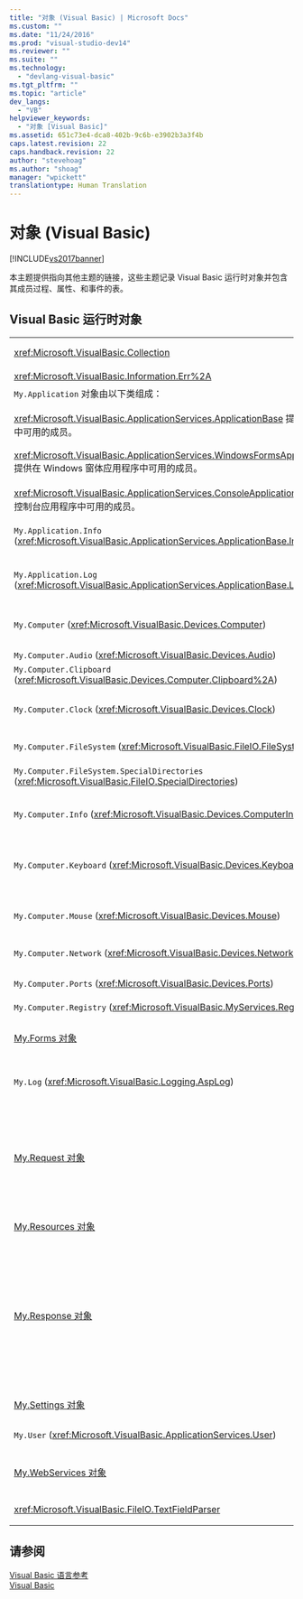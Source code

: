 ```yaml
---
title: "对象 (Visual Basic) | Microsoft Docs"
ms.custom: ""
ms.date: "11/24/2016"
ms.prod: "visual-studio-dev14"
ms.reviewer: ""
ms.suite: ""
ms.technology: 
  - "devlang-visual-basic"
ms.tgt_pltfrm: ""
ms.topic: "article"
dev_langs: 
  - "VB"
helpviewer_keywords: 
  - "对象 [Visual Basic]"
ms.assetid: 651c73e4-dca8-402b-9c6b-e3902b3a3f4b
caps.latest.revision: 22
caps.handback.revision: 22
author: "stevehoag"
ms.author: "shoag"
manager: "wpickett"
translationtype: Human Translation
---
```

# 对象 (Visual Basic)
[!INCLUDE[vs2017banner](../../../csharp/includes/vs2017banner.md)]

本主题提供指向其他主题的链接，这些主题记录 Visual Basic 运行时对象并包含其成员过程、属性、和事件的表。  
  
## Visual Basic 运行时对象  
  
|||  
|-|-|  
|<xref:Microsoft.VisualBasic.Collection>|提供一种将一组相关项视为单个对象的便捷方法。|  
|<xref:Microsoft.VisualBasic.Information.Err%2A>|包含有关运行时错误的信息。|  
|`My.Application` 对象由以下类组成：<br /><br /> <xref:Microsoft.VisualBasic.ApplicationServices.ApplicationBase> 提供在所有项目中可用的成员。<br /><br /> <xref:Microsoft.VisualBasic.ApplicationServices.WindowsFormsApplicationBase> 提供在 Windows 窗体应用程序中可用的成员。<br /><br /> <xref:Microsoft.VisualBasic.ApplicationServices.ConsoleApplicationBase> 提供在控制台应用程序中可用的成员。|提供仅与当前应用程序或 DLL 关联的数据。  无法利用 `My.Application` 更改任何系统级别的信息。<br /><br /> 某些成员仅对 Windows 窗体或控制台应用程序可用。|  
|`My.Application.Info` \(<xref:Microsoft.VisualBasic.ApplicationServices.ApplicationBase.Info%2A>\)|提供用于获取有关应用程序的信息（例如版本号、说明、加载的程序集等）的属性。|  
|`My.Application.Log` \(<xref:Microsoft.VisualBasic.ApplicationServices.ApplicationBase.Log%2A>\)|提供一个属性和多个方法，以将事件和异常信息写入应用程序的日志侦听器。|  
|`My.Computer` \(<xref:Microsoft.VisualBasic.Devices.Computer>\)|提供用于操作计算机组件（例如音频、时钟、键盘、文件系统等）的属性。|  
|`My.Computer.Audio` \(<xref:Microsoft.VisualBasic.Devices.Audio>\)|提供用于播放声音的方法。|  
|`My.Computer.Clipboard` \(<xref:Microsoft.VisualBasic.Devices.Computer.Clipboard%2A>\)|提供操作剪贴板的方法。|  
|`My.Computer.Clock` \(<xref:Microsoft.VisualBasic.Devices.Clock>\)|提供用于从系统时钟访问当前的本地时间和协调通用时间（与格林尼治标准时间相同）的属性。|  
|`My.Computer.FileSystem` \(<xref:Microsoft.VisualBasic.FileIO.FileSystem>\)|提供用于处理驱动器、文件和目录的属性和方法。|  
|`My.Computer.FileSystem.SpecialDirectories` \(<xref:Microsoft.VisualBasic.FileIO.SpecialDirectories>\)|提供用于访问经常引用的目录的属性。|  
|`My.Computer.Info` \(<xref:Microsoft.VisualBasic.Devices.ComputerInfo>\)|提供用于获取与计算机的内存、已加载程序集、名称和操作系统有关的信息的属性。|  
|`My.Computer.Keyboard` \(<xref:Microsoft.VisualBasic.Devices.Keyboard>\)|提供了用于访问键盘当前状态（例如，当前按下了什么键）的属性，并提供了向活动窗口发送键击的方法。|  
|`My.Computer.Mouse` \(<xref:Microsoft.VisualBasic.Devices.Mouse>\)|提供用于获取有关安装在本地计算机上的鼠标的格式和配置信息的属性。|  
|`My.Computer.Network` \(<xref:Microsoft.VisualBasic.Devices.Network>\)|提供用于与计算机所连接的网络进行交互的属性、事件和方法。|  
|`My.Computer.Ports` \(<xref:Microsoft.VisualBasic.Devices.Ports>\)|提供用于访问计算机的串行端口的属性和方法。|  
|`My.Computer.Registry` \(<xref:Microsoft.VisualBasic.MyServices.RegistryProxy>\)|提供操作注册表的属性和方法。|  
|[My.Forms 对象](../../../visual-basic/language-reference/objects/my-forms-object.md)|提供属性，用于访问在当前项目中声明的每个 Windows 窗体的实例。|  
|`My.Log` \(<xref:Microsoft.VisualBasic.Logging.AspLog>\)|提供用于将事件和异常信息写入 Web 应用程序的应用程序日志侦听器的属性和方法。|  
|[My.Request 对象](../../../visual-basic/language-reference/objects/my-request-object.md)|获取请求的页的 <xref:System.Web.HttpRequest> 对象。  `My.Request` 对象包含有关当前 HTTP 请求的信息。<br /><br /> `My.Request` 对象仅可用于 [!INCLUDE[vstecasp](../../../csharp/language-reference/preprocessor-directives/includes/vstecasp_md.md)] 应用程序。|  
|[My.Resources 对象](../../../visual-basic/language-reference/objects/my-resources-object.md)|提供用于访问应用程序资源的属性和类。|  
|[My.Response 对象](../../../visual-basic/language-reference/objects/my-response-object.md)|获取与 <xref:System.Web.UI.Page> 关联的 <xref:System.Web.HttpResponse> 对象。  该对象使您得以将 HTTP 响应数据发送到客户端，并包含有关该响应的信息。<br /><br /> `My.Response` 对象仅可用于 [!INCLUDE[vstecasp](../../../csharp/language-reference/preprocessor-directives/includes/vstecasp_md.md)] 应用程序。|  
|[My.Settings 对象](../../../visual-basic/language-reference/objects/my-settings-object.md)|提供用于访问应用程序设置的属性和方法。|  
|`My.User` \(<xref:Microsoft.VisualBasic.ApplicationServices.User>\)|提供对有关当前用户的信息的访问。|  
|[My.WebServices 对象](../../../visual-basic/language-reference/objects/my-webservices-object.md)|提供属性，用于创建和访问当前项目引用的每个 Web 服务的单个实例。|  
|<xref:Microsoft.VisualBasic.FileIO.TextFieldParser>|提供分析结构化文本文件的方法和属性。|  
  
## 请参阅  
 [Visual Basic 语言参考](../../../visual-basic/language-reference/index.md)   
 [Visual Basic](../../../visual-basic/index.md)